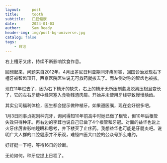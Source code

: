 ```yaml
---
layout:     post
title:      tooth
subtitle:   口腔健康
date:       2024-01-03
author:     Sam Ready
header-img: img/post-bg-universe.jpg
catalog: false
tags:
    - 日记
---
```


右上槽牙又疼，持续不断影响饮食作息。

回想起来，问题来自2012年。4月出差尼日利亚期间牙疼厉害，回国诊治发现右下槽牙被智齿顶开，西京医院医生说无可救药就拔去了。而左侧对称的智齿也被拔。

现在11年过去了，因为右下槽牙的缺失，右上的槽牙无所压制愈发脱离压根且变长了，它的左右牙缝中经常塞入食物残渣肉屑。开始并未使用牙线导致慢慢龋齿。

其实公司福利体检，医生都会提示做种植牙。如果遵医嘱，现在会好很多吧。

1月3日同事贞妮刚种完牙，询问得知10年前高中时她已做了根管，但10年后根管失效只得种牙。再右边的李茸也说自己已做了4个根管和牙冠。对面的益华也说上火牙疼厉害影响睡眠和思考，并下楼买了止疼药。我想益华也可能是牙髓炎吧。说明广大人群的口腔健康并不乐观，难怪四医大口腔的公众号那么难约。

好好挺一下吧，等待16日的诊断。

无论如何，种牙应提上日程了。
